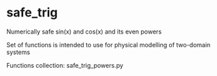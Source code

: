 # safe_trig
Numerically safe sin(x) and cos(x) and its even powers 

Set of functions is intended to use for physical modelling of two-domain systems

Functions collection: safe_trig_powers.py
